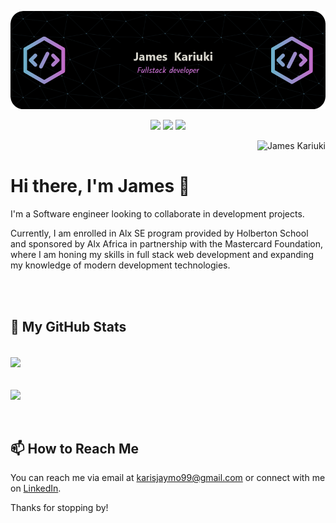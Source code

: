 ![Header Image](james_kariuki.png)

<!-- My Socials -->
<p align="center">
  <a href="https://www.linkedin.com/in/kariuki-jm/"><img src="https://img.shields.io/badge/-LinkedIn-blue?style=flat-square&logo=Linkedin&logoColor=white&link=https://www.linkedin.com/in/kariuki-jm/" /></a>
  <a href="https://twitter.com/_Jmkariuki_"><img src="https://img.shields.io/badge/-Twitter-blue?style=flat-square&logo=Twitter&logoColor=white&link=https://twitter.com/_Jmkariuki_" /></a>
  <a href="#"><img src="https://img.shields.io/badge/-Portfolio-orange?style=flat-square&logo=Google-Chrome&logoColor=white&link=https://jaymo99.github.io/" /></a>
</p>

<p align="right"> <img src="https://komarev.com/ghpvc/?username=jaymo99&label=Profile%20views&color=0e75b6&style=plastic" alt="James Kariuki" /></p>

# Hi there, I'm James 👋 

I'm a Software engineer looking to collaborate in development projects.

Currently, I am enrolled in Alx SE program provided by Holberton School and sponsored by Alx Africa in partnership with the Mastercard Foundation, where I am honing my skills in full stack web development and expanding my knowledge of modern development technologies.

<br><br>

## 🔭 My GitHub Stats

<br>
<div>
<a href="https://github.com/anuraghazra/github-readme-stats">
  <img align="center" src="https://github-readme-stats.vercel.app/api?username=jaymo99&show_icons=true&theme=radical"/>
</a>
</div>
<br><br>
<div>
<a href="https://github.com/anuraghazra/convoychat">
  <img align="center" src="https://github-readme-stats.vercel.app/api/top-langs/?username=jaymo99"/>
</a>
</div>
<br><br>


## 📫 How to Reach Me

You can reach me via email at [karisjaymo99@gmail.com](mailto:karisjaymo99@gmail.com) or connect with me on [LinkedIn](https://www.linkedin.com/in/kariuki-jm/).

Thanks for stopping by!

